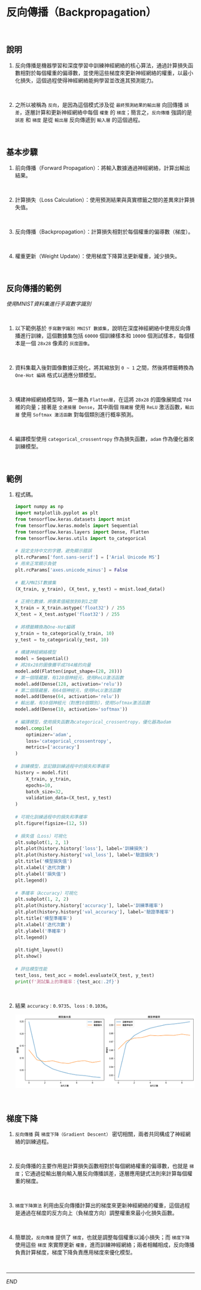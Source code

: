 # 反向傳播（Backpropagation）

<br>

## 說明

1. 反向傳播是機器學習和深度學習中訓練神經網絡的核心算法，通過計算損失函數相對於每個權重的偏導數，並使用這些梯度來更新神經網絡的權重，以最小化損失，這個過程使得神經網絡能夠學習並改進其預測能力。

<br>

2. 之所以被稱為 `反向`，是因為這個模式涉及從 `最終預測結果的輸出層` 向回傳播 `誤差`，逐層計算和更新神經網絡中每個 `權重` 的 `梯度`；簡言之，`反向傳播` 強調的是 `誤差` 和 `梯度` 是從 `輸出層` 反向傳遞到 `輸入層` 的這個過程。

<br>

## 基本步驟

1. 前向傳播（Forward Propagation）：將輸入數據通過神經網絡，計算出輸出結果。

<br>

2. 計算損失（Loss Calculation）：使用預測結果與真實標籤之間的差異來計算損失值。

<br>

3. 反向傳播（Backpropagation）：計算損失相對於每個權重的偏導數（梯度）。

<br>

4. 權重更新（Weight Update）：使用梯度下降算法更新權重，減少損失。

<br>

## 反向傳播的範例

_使用MNIST資料集進行手寫數字識別_

<br>

1. 以下範例基於 `手寫數字識別 MNIST 數據集`，說明在深度神經網絡中使用反向傳播進行訓練，這個數據集包括 `60000` 個訓練樣本和 `10000` 個測試樣本，每個樣本是一個 `28x28` 像素的 `灰度圖像`。

<br>

2. 資料集載入後對圖像數據正規化，將其縮放到 `0 ~ 1` 之間，然後將標籤轉換為 `One-Hot 編碼` 格式以適應分類模型。

<br>

3. 構建神經網絡模型時，第一層為 `Flatten層`，在這將 `28x28` 的圖像展開成 `784` 維的向量；接著是 `全連接層 Dense`，其中兩個 `隱藏層` 使用 `ReLU` 激活函數，`輸出層` 使用 `Softmax 激活函數` 對每個類別進行概率預測。

<br>

4. 編譯模型使用 `categorical_crossentropy` 作為損失函數，`adam` 作為優化器來訓練模型。

<br>

## 範例

1. 程式碼。

    ```python
    import numpy as np
    import matplotlib.pyplot as plt
    from tensorflow.keras.datasets import mnist
    from tensorflow.keras.models import Sequential
    from tensorflow.keras.layers import Dense, Flatten
    from tensorflow.keras.utils import to_categorical

    # 設定支持中文的字體，避免顯示錯誤
    plt.rcParams['font.sans-serif'] = ['Arial Unicode MS']
    # 用來正常顯示負號
    plt.rcParams['axes.unicode_minus'] = False

    # 載入MNIST數據集
    (X_train, y_train), (X_test, y_test) = mnist.load_data()

    # 正規化數據，將像素值縮放到0到1之間
    X_train = X_train.astype('float32') / 255
    X_test = X_test.astype('float32') / 255

    # 將標籤轉換為One-Hot編碼
    y_train = to_categorical(y_train, 10)
    y_test = to_categorical(y_test, 10)

    # 構建神經網絡模型
    model = Sequential()
    # 將28x28的圖像攤平成784維的向量
    model.add(Flatten(input_shape=(28, 28)))
    # 第一個隱藏層，有128個神經元，使用ReLU激活函數
    model.add(Dense(128, activation='relu'))
    # 第二個隱藏層，有64個神經元，使用ReLU激活函數
    model.add(Dense(64, activation='relu'))
    # 輸出層，有10個神經元（對應10個類別），使用Softmax激活函數
    model.add(Dense(10, activation='softmax'))

    # 編譯模型，使用損失函數為categorical_crossentropy，優化器為adam
    model.compile(
        optimizer='adam', 
        loss='categorical_crossentropy', 
        metrics=['accuracy']
    )

    # 訓練模型，並記錄訓練過程中的損失和準確率
    history = model.fit(
        X_train, y_train,
        epochs=10, 
        batch_size=32, 
        validation_data=(X_test, y_test)
    )

    # 可視化訓練過程中的損失和準確率
    plt.figure(figsize=(12, 5))

    # 損失值（Loss）可視化
    plt.subplot(1, 2, 1)
    plt.plot(history.history['loss'], label='訓練損失')
    plt.plot(history.history['val_loss'], label='驗證損失')
    plt.title('模型損失值')
    plt.xlabel('迭代次數')
    plt.ylabel('損失值')
    plt.legend()

    # 準確率（Accuracy）可視化
    plt.subplot(1, 2, 2)
    plt.plot(history.history['accuracy'], label='訓練準確率')
    plt.plot(history.history['val_accuracy'], label='驗證準確率')
    plt.title('模型準確率')
    plt.xlabel('迭代次數')
    plt.ylabel('準確率')
    plt.legend()

    plt.tight_layout()
    plt.show()

    # 評估模型性能
    test_loss, test_acc = model.evaluate(X_test, y_test)
    print(f'測試集上的準確率：{test_acc:.2f}')
    ```

<br>

2. 結果 `accuracy：0.9735`、`loss：0.1036`。

    ![](images/img_36.png)

<br>

## 梯度下降

1. `反向傳播` 與 `梯度下降（Gradient Descent）` 密切相關，兩者共同構成了神經網絡的訓練過程。

<br>

2. 反向傳播的主要作用是計算損失函數相對於每個網絡權重的偏導數，也就是 `梯度`；它通過從輸出層向輸入層反向傳播誤差，逐層應用鏈式法則來計算每個權重的梯度。

<br>

3. `梯度下降算法` 利用由反向傳播計算出的梯度來更新神經網絡的權重，這個過程是通過在梯度的反方向上（負梯度方向）調整權重來最小化損失函數。

<br>

4. 簡單說，`反向傳播` 提供了 `梯度`，也就是調整每個權重以減小損失；而 `梯度下降` 使用這些 `梯度` 來實際更新 `權重`，進而訓練神經網絡；兩者相輔相成，反向傳播負責計算梯度，梯度下降負責應用梯度來優化模型。

<br>

___

_END_